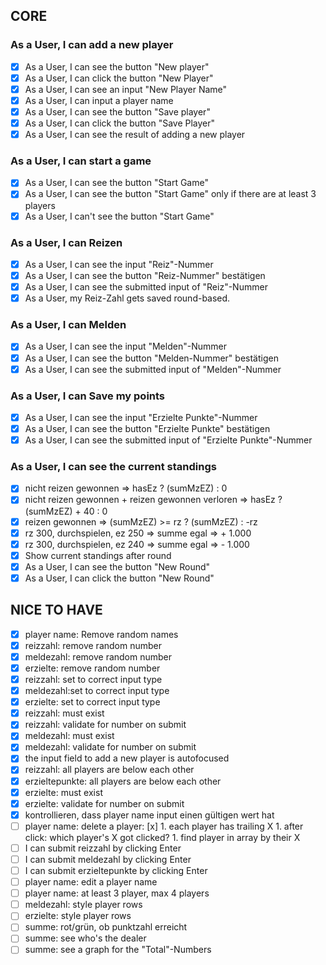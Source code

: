 ## CORE

### As a User, I can add a new player

- [x] As a User, I can see the button "New player"
- [x] As a User, I can click the button "New Player"
- [x] As a User, I can see an input "New Player Name"
- [x] As a User, I can input a player name
- [x] As a User, I can see the button "Save player"
- [x] As a User, I can click the button "Save Player"
- [x] As a User, I can see the result of adding a new player

### As a User, I can start a game

- [x] As a User, I can see the button "Start Game"
- [x] As a User, I can see the button "Start Game" only if there are at least 3 players
- [x] As a User, I can't see the button "Start Game"

### As a User, I can Reizen

- [x] As a User, I can see the input "Reiz"-Nummer
- [x] As a User, I can see the button "Reiz-Nummer" bestätigen
- [x] As a User, I can see the submitted input of "Reiz"-Nummer
- [x] As a User, my Reiz-Zahl gets saved round-based.

### As a User, I can Melden

- [x] As a User, I can see the input "Melden"-Nummer
- [x] As a User, I can see the button "Melden-Nummer" bestätigen
- [x] As a User, I can see the submitted input of "Melden"-Nummer

### As a User, I can Save my points

- [x] As a User, I can see the input "Erzielte Punkte"-Nummer
- [x] As a User, I can see the button "Erzielte Punkte" bestätigen
- [x] As a User, I can see the submitted input of "Erzielte Punkte"-Nummer

### As a User, I can see the current standings

- [x] nicht reizen gewonnen => hasEz ? (sumMzEZ) : 0
- [x] nicht reizen gewonnen + reizen gewonnen verloren => hasEz ? (sumMzEZ) + 40 : 0
- [x] reizen gewonnen => (sumMzEZ) >= rz ? (sumMzEZ) : -rz
- [x] rz 300, durchspielen, ez 250 => summe egal => + 1.000
- [x] rz 300, durchspielen, ez 240 => summe egal => - 1.000
- [x] Show current standings after round
- [x] As a User, I can see the button "New Round"
- [x] As a User, I can click the button "New Round"

## NICE TO HAVE

- [x] player name: Remove random names
- [x] reizzahl: remove random number
- [x] meldezahl: remove random number
- [x] erzielte: remove random number
- [x] reizzahl: set to correct input type
- [x] meldezahl:set to correct input type
- [x] erzielte: set to correct input type
- [x] reizzahl: must exist
- [x] reizzahl: validate for number on submit
- [x] meldezahl: must exist
- [x] meldezahl: validate for number on submit
- [x] the input field to add a new player is autofocused
- [x] reizzahl: all players are below each other
- [x] erzieltepunkte: all players are below each other
- [x] erzielte: must exist
- [x] erzielte: validate for number on submit
- [x] kontrollieren, dass player name input einen gültigen wert hat
- [ ] player name: delete a player:
  [x] 1. each player has trailing X
      1. after click: which player's X got clicked?
      1. find player in array by their X
- [ ] I can submit reizzahl by clicking Enter
- [ ] I can submit meldezahl by clicking Enter
- [ ] I can submit erzieltepunkte by clicking Enter
- [ ] player name: edit a player name
- [ ] player name: at least 3 player, max 4 players
- [ ] meldezahl: style player rows
- [ ] erzielte: style player rows
- [ ] summe: rot/grün, ob punktzahl erreicht
- [ ] summe: see who's the dealer
- [ ] summe: see a graph for the "Total"-Numbers

